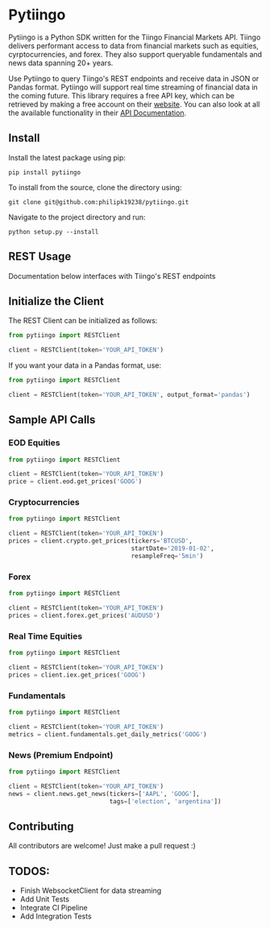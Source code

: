 # Pytiingo
Pytiingo is a Python SDK written for the Tiingo Financial Markets API. Tiingo delivers performant access to data from financial markets such as equities, cyrptocurrencies, and forex. They also support queryable fundamentals and news data spanning 20+ years. 

Use Pytiingo to query Tiingo's REST endpoints and receive data in JSON or Pandas format. Pytiingo will support real time streaming of financial data in the coming future. This library requires a free API key, which can be retrieved by making a free account on their <a href="https://api.tiingo.com/">website</a>. You can also look at all the available functionality in their <a href="https://api.tiingo.com/documentation/general/overview">API Documentation</a>.

## Install 
Install the latest package using pip: 
```shell
pip install pytiingo
```
To install from the source, clone the directory using: 
```shell
git clone git@github.com:philipk19238/pytiingo.git
```
Navigate to the project directory and run: 
```
python setup.py --install
```

## REST Usage
Documentation below interfaces with Tiingo's REST endpoints

## Initialize the Client 
The REST Client can be initialized as follows: 
```python 
from pytiingo import RESTClient 

client = RESTClient(token='YOUR_API_TOKEN') 
```
If you want your data in a Pandas format, use: 
```python 
from pytiingo import RESTClient 

client = RESTClient(token='YOUR_API_TOKEN', output_format='pandas') 
```

## Sample API Calls 

### EOD Equities 
```python 
from pytiingo import RESTClient 

client = RESTClient(token='YOUR_API_TOKEN') 
price = client.eod.get_prices('GOOG')
```

### Cryptocurrencies 
```python 
from pytiingo import RESTClient

client = RESTClient(token='YOUR_API_TOKEN')
prices = client.crypto.get_prices(tickers='BTCUSD',
                                  startDate='2019-01-02',
                                  resampleFreq='5min')
```
### Forex
```python
from pytiingo import RESTClient

client = RESTClient(token='YOUR_API_TOKEN')
prices = client.forex.get_prices('AUDUSD')
```
### Real Time Equities
```python
from pytiingo import RESTClient

client = RESTClient(token='YOUR_API_TOKEN')
prices = client.iex.get_prices('GOOG')
```

### Fundamentals 
```python
from pytiingo import RESTClient

client = RESTClient(token='YOUR_API_TOKEN')
metrics = client.fundamentals.get_daily_metrics('GOOG')
```

### News (Premium Endpoint)
```python
from pytiingo import RESTClient

client = RESTClient(token='YOUR_API_TOKEN')
news = client.news.get_news(tickers=['AAPL', 'GOOG'],
                            tags=['election', 'argentina'])
```

## Contributing
All contributors are welcome! Just make a pull request :)

## TODOS: 
* Finish WebsocketClient for data streaming
* Add Unit Tests 
* Integrate CI Pipeline 
* Add Integration Tests






